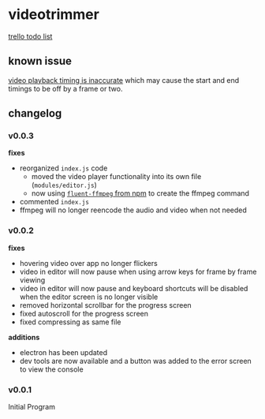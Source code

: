 # videotrimmer

[trello todo list](https://trello.com/b/B28JSPwF/videotrimmer-features)

## known issue

[video playback timing is inaccurate](https://github.com/w3c/media-and-entertainment/issues/4) which may cause the start and end timings to be off by a frame or two.

## changelog

### v0.0.3

**fixes**

- reorganized `index.js` code
  - moved the video player functionality into its own file (`modules/editor.js`)
  - now using [`fluent-ffmpeg` from npm](https://www.npmjs.com/package/fluent-ffmpeg) to create the ffmpeg command
- commented `index.js`
- ffmpeg will no longer reencode the audio and video when not needed

### v0.0.2

**fixes**

- hovering video over app no longer flickers
- video in editor will now pause when using arrow keys for frame by frame viewing
- video in editor will now pause and keyboard shortcuts will be disabled when the editor screen is no longer visible
- removed horizontal scrollbar for the progress screen
- fixed autoscroll for the progress screen
- fixed compressing as same file

**additions**

- electron has been updated
- dev tools are now available and a button was added to the error screen to view the console

### v0.0.1

Initial Program